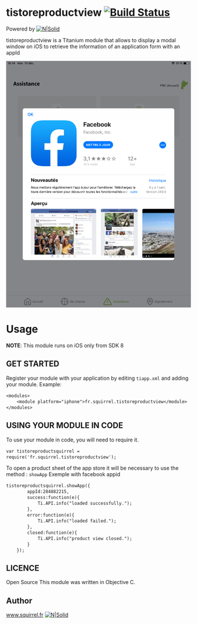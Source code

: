 # tistoreproductview [![Build Status](https://travis-ci.org/joemccann/dillinger.svg?branch=master)](https://github.com/SquirrelMobile/Ti.storeproductView/releases)


Powered by
[![N|Solid](https://www.squirrel.fr/wp-content/uploads/2016/06/LOGO-SQUIRREL-small-179x60.png)](https://www.squirrel.fr/wp-content/uploads/2016/06/LOGO-SQUIRREL-small-179x60.png)



tistoreproductview is a Titanium module that allows to display a modal window on iOS to retrieve the information of an application form with an appId

[![N|Solid](https://github.com/SquirrelMobile/Ti.storeproductView/blob/master/example/screenshoot.jpeg)](https://github.com/SquirrelMobile/Ti.storeproductView/blob/master/example/screenshoot.jpeg)

# Usage

__NOTE__: This module runs on iOS only from SDK 8


GET STARTED
------------
Register your module with your application by editing `tiapp.xml` and adding your module.
Example:
```
<modules>
	<module platform="iphone">fr.squirrel.tistoreproductview</module>
</modules>
```

USING YOUR MODULE IN CODE
-------------------------
To use your module in code, you will need to require it. 
```
var tistoreproductsquirrel = require('fr.squirrel.tistoreproductview');
```

To open a product sheet of the app store it will be necessary to use the method : `showApp`
Exemple with facebook appid
```
tistoreproductsquirrel.showApp({
		appId:284882215,
		success:function(e){
			Ti.API.info("loaded successfully.");
		},
		error:function(e){
			Ti.API.info("loaded failed.");
		},
		closed:function(e){
			Ti.API.info("product view closed.");
		}
	});
```

LICENCE
-------------------------
Open Source
This module was written in Objective C.

Author
-------------------------

www.squirrel.fr
[![N|Solid](https://www.squirrel.fr/wp-content/uploads/2016/06/LOGO-SQUIRREL-small-179x60.png)](https://www.squirrel.fr/wp-content/uploads/2016/06/LOGO-SQUIRREL-small-179x60.png)
